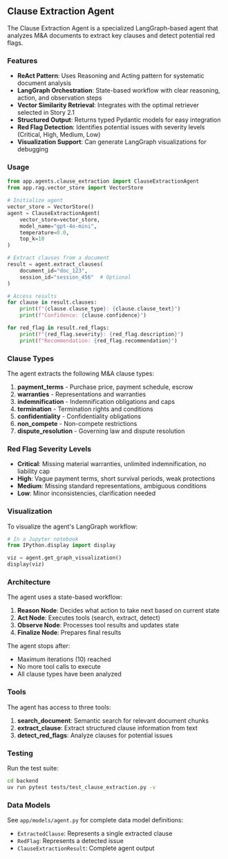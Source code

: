 ## Clause Extraction Agent

The Clause Extraction Agent is a specialized LangGraph-based agent that analyzes M&A documents to extract key clauses and detect potential red flags.

### Features

- **ReAct Pattern**: Uses Reasoning and Acting pattern for systematic document analysis
- **LangGraph Orchestration**: State-based workflow with clear reasoning, action, and observation steps
- **Vector Similarity Retrieval**: Integrates with the optimal retriever selected in Story 2.1
- **Structured Output**: Returns typed Pydantic models for easy integration
- **Red Flag Detection**: Identifies potential issues with severity levels (Critical, High, Medium, Low)
- **Visualization Support**: Can generate LangGraph visualizations for debugging

### Usage

```python
from app.agents.clause_extraction import ClauseExtractionAgent
from app.rag.vector_store import VectorStore

# Initialize agent
vector_store = VectorStore()
agent = ClauseExtractionAgent(
    vector_store=vector_store,
    model_name="gpt-4o-mini",
    temperature=0.0,
    top_k=10
)

# Extract clauses from a document
result = agent.extract_clauses(
    document_id="doc_123",
    session_id="session_456"  # Optional
)

# Access results
for clause in result.clauses:
    print(f"{clause.clause_type}: {clause.clause_text}")
    print(f"Confidence: {clause.confidence}")

for red_flag in result.red_flags:
    print(f"{red_flag.severity}: {red_flag.description}")
    print(f"Recommendation: {red_flag.recommendation}")
```

### Clause Types

The agent extracts the following M&A clause types:

1. **payment_terms** - Purchase price, payment schedule, escrow
2. **warranties** - Representations and warranties
3. **indemnification** - Indemnification obligations and caps
4. **termination** - Termination rights and conditions
5. **confidentiality** - Confidentiality obligations
6. **non_compete** - Non-compete restrictions
7. **dispute_resolution** - Governing law and dispute resolution

### Red Flag Severity Levels

- **Critical**: Missing material warranties, unlimited indemnification, no liability cap
- **High**: Vague payment terms, short survival periods, weak protections
- **Medium**: Missing standard representations, ambiguous conditions
- **Low**: Minor inconsistencies, clarification needed

### Visualization

To visualize the agent's LangGraph workflow:

```python
# In a Jupyter notebook
from IPython.display import display

viz = agent.get_graph_visualization()
display(viz)
```

### Architecture

The agent uses a state-based workflow:

1. **Reason Node**: Decides what action to take next based on current state
2. **Act Node**: Executes tools (search, extract, detect)
3. **Observe Node**: Processes tool results and updates state
4. **Finalize Node**: Prepares final results

The agent stops after:
- Maximum iterations (10) reached
- No more tool calls to execute
- All clause types have been analyzed

### Tools

The agent has access to three tools:

1. **search_document**: Semantic search for relevant document chunks
2. **extract_clause**: Extract structured clause information from text
3. **detect_red_flags**: Analyze clauses for potential issues

### Testing

Run the test suite:

```bash
cd backend
uv run pytest tests/test_clause_extraction.py -v
```

### Data Models

See `app/models/agent.py` for complete data model definitions:

- `ExtractedClause`: Represents a single extracted clause
- `RedFlag`: Represents a detected issue
- `ClauseExtractionResult`: Complete agent output
